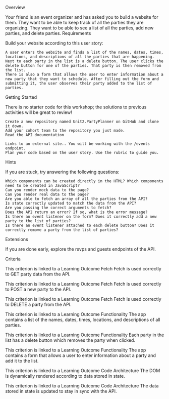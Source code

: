 Overview

Your friend is an event organizer and has asked you to build a website for them. They want to be able to keep track of all the parties they are organizing. They want to be able to see a list of all the parties, add new parties, and delete parties.
Requirements

Build your website according to this user story:

    A user enters the website and finds a list of the names, dates, times, locations, and descriptions of all the parties that are happening.
    Next to each party in the list is a delete button. The user clicks the delete button for one of the parties. That party is then removed from the list.
    There is also a form that allows the user to enter information about a new party that they want to schedule. After filling out the form and submitting it, the user observes their party added to the list of parties.

Getting Started

There is no starter code for this workshop; the solutions to previous activities will be great to review!

    Create a new repository named Unit2.PartyPlanner on GitHub and clone it down.
    Add your cohort team to the repository you just made.
    Read the API documentation 

    Links to an external site.. You will be working with the /events endpoint.
    Plan your code based on the user story. Use the rubric to guide you.

Hints

If you are stuck, try answering the following questions:

    Which components can be created directly in the HTML? Which components need to be created in JavaScript?
    Can you render mock data to the page?
    Can you render real data to the page?
    Are you able to fetch an array of all the parties from the API?
    Is state correctly updated to match the data from the API?
    Are you passing the correct arguments to fetch?
    Does the API return an error? If so, what is the error message?
    Is there an event listener on the form? Does it correctly add a new party to the list of parties?
    Is there an event listener attached to each delete button? Does it correctly remove a party from the list of parties?

Extensions

If you are done early, explore the rsvps and guests endpoints of the API.

Criteria

This criterion is linked to a Learning Outcome Fetch
Fetch is used correctly to GET party data from the API.

This criterion is linked to a Learning Outcome Fetch
Fetch is used correctly to POST a new party to the API.

This criterion is linked to a Learning Outcome Fetch
Fetch is used correctly to DELETE a party from the API.

This criterion is linked to a Learning Outcome Functionality
The app contains a list of the names, dates, times, locations, and descriptions of all parties.

This criterion is linked to a Learning Outcome Functionality
Each party in the list has a delete button which removes the party when clicked.

This criterion is linked to a Learning Outcome Functionality
The app contains a form that allows a user to enter information about a party and add it to the list.

This criterion is linked to a Learning Outcome Code Architecture
The DOM is dynamically rendered according to data stored in state.

This criterion is linked to a Learning Outcome Code Architecture
The data stored in state is updated to stay in sync with the API.

